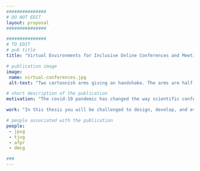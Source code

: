 ```yaml
---
###############
# DO NOT EDIT
layout: proposal
###############

###############
# TO EDIT
# pub title
title: "Virtual Environments for Inclusive Online Conferences and Meetings"

# publication image
image:
 name: virtual-conferences.jpg
 alt-text: "Two cartoonish arms giving an handshake. The arms are half inside and half outside two laptop screens. " # provide a short description for the image #a11y

# short description of the publication
motivation: "The covid-19 pandemic has changed the way scientific conferences and meetings in general are done, moving from presencial to virtual interactions. While we hope the pandemic will be over soon, such virtual events - or at least hybrid - are likely to be more prevalent in society in the future. Overall, event organizers and attendees have been able to adapt to this shift, and strived to make use of immersive environments that try to replicate real-world interactions. However, such environments are not accessible and end up excluding people with disabilities (e.g., blind people or deaf and hard of hearing). In this thesis, we aim to build an inclusive virtual conference/meeting environment, built on top of the Jitsi platform, that provides an immersive and accessible experience for people with different abilities."

work: "In this thesis you will be challenged to design, develop, and evaluate a novel platform for virtual meetings, built on top of an existing virtual conferencing tool (Jitsi). You will conduct user studies early on to understand the requirements of such a tool, ensuring user engagement and representation. This work will conclude with a user study evaluating the developed platform."

# people associated with the publication
people:
 - jpvg
 - tjvg
 - afpr
 - dmcg

###
---
```

